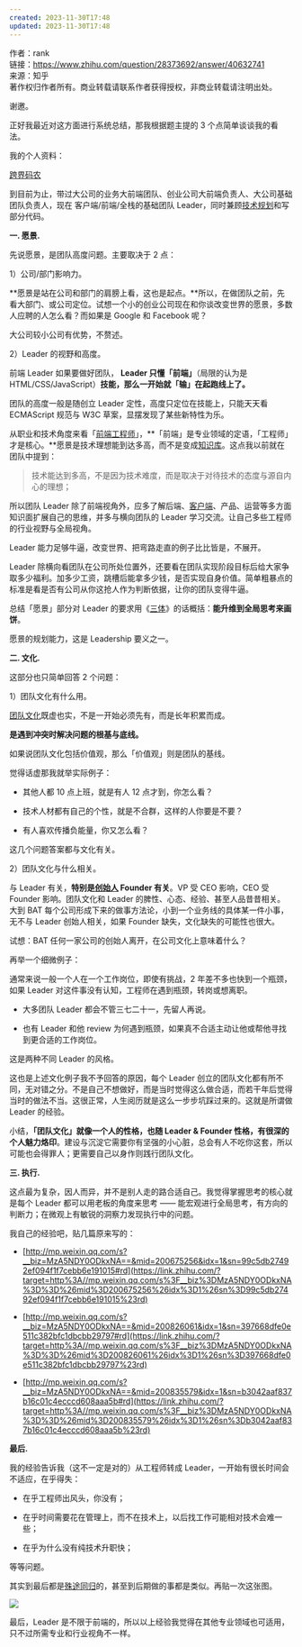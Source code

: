 ```yaml
---
created: 2023-11-30T17:48
updated: 2023-11-30T17:48
---
```

作者：rank  
链接：https://www.zhihu.com/question/28373692/answer/40632741  
来源：知乎  
著作权归作者所有。商业转载请联系作者获得授权，非商业转载请注明出处。  
  

谢邀。

正好我最近对这方面进行系统总结，那我根据题主提的 3 个点简单谈谈我的看法。

我的个人资料：

[跨界码农](https://link.zhihu.com/?target=http%3A//mp.weixin.qq.com/s%3F__biz%3DMzA5NDY0ODkxNA%3D%3D%26mid%3D202787061%26idx%3D1%26sn%3D752d54d5605bffb49c1e24ae9dadbd57%23rd)  
  

到目前为止，带过大公司的业务大前端团队、创业公司大前端负责人、大公司基础团队负责人，现在 客户端/前端/全栈的基础团队 Leader，同时兼顾[技术规划](https://www.zhihu.com/search?q=%E6%8A%80%E6%9C%AF%E8%A7%84%E5%88%92&search_source=Entity&hybrid_search_source=Entity&hybrid_search_extra=%7B%22sourceType%22%3A%22answer%22%2C%22sourceId%22%3A40632741%7D)和写部分代码。

**一. 愿景.**

先说愿景，是团队高度问题。主要取决于 2 点：

1）公司/部门影响力。

**愿景是站在公司和部门的肩膀上看，这也是起点。**所以，在做团队之前，先看大部门、或公司定位。试想一个小的创业公司现在和你谈改变世界的愿景，多数人应聘的人怎么看？而如果是 Google 和 Facebook 呢？

大公司较小公司有优势，不赘述。

2）Leader 的视野和高度。

前端 Leader 如果要做好团队， **Leader 只懂「前端」**（局限的认为是 HTML/CSS/JavaScript）**技能，那么一开始就「输」在起跑线上了。**

团队的高度一般是随创立 Leader 定性，高度只定位在技能上，只能天天看 ECMAScript 规范与 W3C 草案，显摆发现了某些新特性为乐。

从职业和技术角度来看「[前端工程师](https://www.zhihu.com/search?q=%E5%89%8D%E7%AB%AF%E5%B7%A5%E7%A8%8B%E5%B8%88&search_source=Entity&hybrid_search_source=Entity&hybrid_search_extra=%7B%22sourceType%22%3A%22answer%22%2C%22sourceId%22%3A40632741%7D)」，**「前端」是专业领域的定语，「工程师」才是核心。**愿景是技术理想能到达多高，而不是变成[知识库](https://www.zhihu.com/search?q=%E7%9F%A5%E8%AF%86%E5%BA%93&search_source=Entity&hybrid_search_source=Entity&hybrid_search_extra=%7B%22sourceType%22%3A%22answer%22%2C%22sourceId%22%3A40632741%7D)。这点我以前就在团队中提到：

> 技术能达到多高，不是因为技术难度，而是取决于对待技术的态度与源自内心的理想；

所以团队 Leader 除了前端视角外，应多了解后端、[客户端](https://www.zhihu.com/search?q=%E5%AE%A2%E6%88%B7%E7%AB%AF&search_source=Entity&hybrid_search_source=Entity&hybrid_search_extra=%7B%22sourceType%22%3A%22answer%22%2C%22sourceId%22%3A40632741%7D)、产品、运营等多方面知识面扩展自己的思维，并多与横向团队的 Leader 学习交流。让自己多些工程师的行业视野与全局视角。

Leader 能力足够牛逼，改变世界、把弯路走直的例子比比皆是，不展开。

Leader 除横向看团队在公司所处位置外，还要看在团队实现阶段目标后给大家争取多少福利。加多少工资，跳槽后能拿多少钱，是否实现自身价值。简单粗暴点的标准是看是否有公司从你这抢人作为判断依据，让你的团队变得牛逼。

总结「愿景」部分对 Leader 的要求用《[三体](https://www.zhihu.com/search?q=%E4%B8%89%E4%BD%93&search_source=Entity&hybrid_search_source=Entity&hybrid_search_extra=%7B%22sourceType%22%3A%22answer%22%2C%22sourceId%22%3A40632741%7D)》的话概括：**能升维到全局思考来画饼**。

愿景的规划能力，这是 Leadership 要义之一。

**二. 文化.**

这部分也只简单回答 2 个问题：

1）团队文化有什么用。

[团队文化](https://www.zhihu.com/search?q=%E5%9B%A2%E9%98%9F%E6%96%87%E5%8C%96&search_source=Entity&hybrid_search_source=Entity&hybrid_search_extra=%7B%22sourceType%22%3A%22answer%22%2C%22sourceId%22%3A40632741%7D)既虚也实，不是一开始必须先有，而是长年积累而成。

**是遇到冲突时解决问题的根基与底线。**

如果说团队文化包括价值观，那么「价值观」则是团队的基线。

觉得话虚那我就举实际例子：

- 其他人都 10 点上班，就是有人 12 点才到，你怎么看？  
    
- 技术人材都有自己的个性，就是不合群，这样的人你要是不要？  
    
- 有人喜欢传播负能量，你又怎么看？  
    

这几个问题答案都与文化有关。

2）团队文化与什么相关。

与 Leader 有关，**特别是[创始人](https://www.zhihu.com/search?q=%E5%88%9B%E5%A7%8B%E4%BA%BA&search_source=Entity&hybrid_search_source=Entity&hybrid_search_extra=%7B%22sourceType%22%3A%22answer%22%2C%22sourceId%22%3A40632741%7D) Founder 有关**。VP 受 CEO 影响，CEO 受 Founder 影响。团队文化和 Leader 的脾性、心态、经验、甚至人品昔昔相关。大到 BAT 每个公司形成下来的做事方法论，小到一个业务线的具体某一件小事，无不与 Leader 创始人相关，如果 Founder 缺失，文化缺失的可能性也很大。

试想：BAT 任何一家公司的创始人离开，在公司文化上意味着什么？

再举一个细微例子：

通常来说一般一个人在一个工作岗位，即使有挑战，2 年差不多也快到一个瓶颈，如果 Leader 对这件事没有认知，工程师在遇到瓶颈，转岗或想离职。

- 大多团队 Leader 都会不管三七二十一，先留人再说。  
    
- 也有 Leader 和他 review 为何遇到瓶颈，如果真不合适主动让他或帮他寻找到更合适的工作岗位。

这是两种不同 Leader 的风格。

这也是上述文化例子我不予回答的原因，每个 Leader 创立的团队文化都有所不同，无对错之分。不是自己不想做好，而是当时觉得这么做合适，而若干年后觉得当时的做法不当。这很正常，人生阅历就是这么一步步坑踩过来的。这就是所谓做 Leader 的经验。

小结，**「团队文化」就像一个人的性格，也随 Leader & Founder 性格，有很深的个人魅力烙印**。建设与沉淀它需要你有坚强的小心脏，总会有人不吃你这套，所以可能也会得罪人；更需要自己以身作则践行团队文化。

**三. 执行.**

这点最为复杂，因人而异，并不是别人走的路合适自己。我觉得掌握思考的核心就是每个 Leader 都可以用老板的角度来思考 —— 能宏观进行全局思考，有方向的判断力；在微观上有敏锐的洞察力发现执行中的问题。

我自己的经验吧，贴几篇原来写的：

- [http://mp.weixin.qq.com/s?__biz=MzA5NDY0ODkxNA==&mid=200675256&idx=1&sn=99c5db27492ef094f1f7cebb6e191015#rd](https://link.zhihu.com/?target=http%3A//mp.weixin.qq.com/s%3F__biz%3DMzA5NDY0ODkxNA%3D%3D%26mid%3D200675256%26idx%3D1%26sn%3D99c5db27492ef094f1f7cebb6e191015%23rd)  
    
- [http://mp.weixin.qq.com/s?__biz=MzA5NDY0ODkxNA==&mid=200826061&idx=1&sn=397668dfe0e511c382bfc1dbcbb29797#rd](https://link.zhihu.com/?target=http%3A//mp.weixin.qq.com/s%3F__biz%3DMzA5NDY0ODkxNA%3D%3D%26mid%3D200826061%26idx%3D1%26sn%3D397668dfe0e511c382bfc1dbcbb29797%23rd)  
    
- [http://mp.weixin.qq.com/s?__biz=MzA5NDY0ODkxNA==&mid=200835579&idx=1&sn=b3042aaf837b16c01c4ecccd608aaa5b#rd](https://link.zhihu.com/?target=http%3A//mp.weixin.qq.com/s%3F__biz%3DMzA5NDY0ODkxNA%3D%3D%26mid%3D200835579%26idx%3D1%26sn%3Db3042aaf837b16c01c4ecccd608aaa5b%23rd)

**最后.**

我的经验告诉我（这不一定是对的）从工程师转成 Leader，一开始有很长时间会不适应，在乎得失：

- 在乎工程师出风头，你没有；  
    
- 在乎时间需要花在管理上，而不在技术上，以后找工作可能相对技术会难一些；  
    
- 在乎为什么没有纯技术升职快；

等等问题。

其实到最后都是[殊途同归](https://www.zhihu.com/search?q=%E6%AE%8A%E9%80%94%E5%90%8C%E5%BD%92&search_source=Entity&hybrid_search_source=Entity&hybrid_search_extra=%7B%22sourceType%22%3A%22answer%22%2C%22sourceId%22%3A40632741%7D)的，甚至到后期做的事都是类似。再贴一次这张图。

![](https://picx.zhimg.com/80/912da4e7fc3b3f395df0a160cbff8493_1440w.webp?source=2c26e567)

  

最后，Leader 是不限于前端的，所以以上经验我觉得在其他专业领域也可适用，只不过所需专业和行业视角不一样。